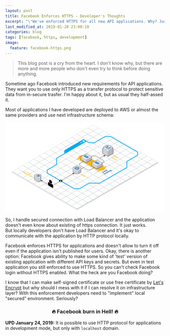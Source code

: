 ```yaml
---
layout: post
title: Facebook Enforces HTTPS - Developer's Thoughts
excerpt: "\"We've enforced HTTPS for all new API applications. Why? Just because we can.\" &copy; Facebook"
last_modified_at: 2019-01-28 23:00:18
categories: blog
tags: [facebook, https, development]
image:
  feature: facebook-https.png
---
```


> This blog post is a cry from the heart. I don't know why, but there are more and more people who don't even try to think before doing anything.

Sometime ago Facebook introduced new requirements for API applications. They want you to use only HTTPS as a transfer protocol to protect sensitive data from in-secure trasfer. I'm happy about it, but as usual they half-assed it.

Most of applications I have developed are deployed to AWS or almost the same providers and use next infrastructure schema:

[![Application Infrastructure](/images/application-architecture.png)](/images/application-architecture.png)

So, I handle secured connection with Load Balancer and the application doesn't even know about existing of https connection. It just works.  
But locally developers don't have Load Balancer and it's okay to communicate with the application by HTTP protocol locally.

Facebook enforces HTTPS for applications and doesn't allow to turn it off even if the application isn't published for users. Okay, there is another option: Facebook gives ability to make some kind of 'test' version of existing application with different API keys and secrets. But even in test application you still enforced to use HTTPS. So you can't check Facebook login without HTTPS enabled. What the heck are you Facebook doing?

I know that I can make self-signed certificate or use free certificate by [Let's Encrypt](https://letsencrypt.org/) but why should I mess with it if I can resolve it on infrastructure layer? With this enforcement developers need to "implement" local "secured" environment. Seriously?

<h3 style="text-align:center">🔥 Facebook burn in Hell! 🔥</h3>

**UPD January 24, 2019:** It is possible to use HTTP protocol for applications in development mode, but only with `localhost` domain.
